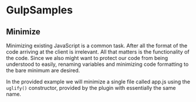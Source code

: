 GulpSamples
===========

Minimize
--------

Minimizing existing JavaScript is a common task. After all the format of the code arriving at the client is irrelevant. All that matters is the functionality of the code. Since we also might want to protect our code from being understood to easily, renaming variables and minimizing code formatting to the bare minimum are desired.

In the provided example we will minimize a single file called app.js using the `uglify()` constructor, provided by the plugin with essentially the same name.